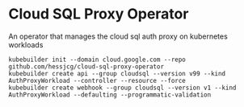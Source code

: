 # Cloud SQL Proxy Operator

An operator that manages the cloud sql auth proxy on kubernetes workloads

```
kubebuilder init --domain cloud.google.com --repo github.com/hessjcg/cloud-sql-proxy-operator
kubebuilder create api --group cloudsql --version v99 --kind AuthProxyWorkload --controller --resource --force
kubebuilder create webhook --group cloudsql --version v1 --kind AuthProxyWorkload --defaulting --programmatic-validation
```

